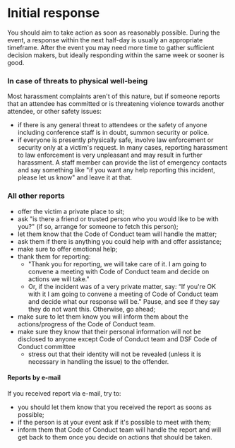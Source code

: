 # Initial response

You should aim to take action as soon as reasonably possible. During the event, a response within the next half-day is usually an appropriate timeframe. After the event you may need more time to gather sufficient decision makers, but ideally responding within the same week or sooner is good.

### In case of threats to physical well-being
Most harassment complaints aren't of this nature, but if someone reports that an attendee has committed or is threatening violence towards another attendee, or other safety issues:
- if there is any general threat to attendees or the safety of anyone including conference staff is in doubt, summon security or police.
- if everyone is presently physically safe, involve law enforcement or security only at a victim's request. In many cases, reporting harassment to law enforcement is very unpleasant and may result in further harassment. A staff member can provide the list of emergency contacts and say something like "if you want any help reporting this incident, please let us know" and leave it at that.

### All other reports
- offer the victim a private place to sit;
- ask "is there a friend or trusted person who you would like to be with you?" (if so, arrange for someone to fetch this person);
- let them know that the Code of Conduct team will handle the matter;
- ask them if there is anything you could help with and offer assistance;
- make sure to offer emotional help;
- thank them for reporting: 
  - "Thank you for reporting, we will take care of it. I am going to convene a meeting with Code of Conduct team and decide on actions we will take."
  - Or, if the incident was of a very private matter, say: “If you're OK with it I am going to convene a meeting of Code of Conduct team and decide what our response will be." Pause, and see if they say they do not want this. Otherwise, go ahead; 
- make sure to let them know you will inform them about the actions/progress of the Code of Conduct team.
- make sure they know that their personal information will not be disclosed to anyone except Code of Conduct team and DSF Code of Conduct committee
  - stress out that their identity will not be revealed (unless it is necessary in handling the issue) to the offender.

#### Reports by e-mail

If you received report via e-mail, try to:
- you should let them know that you received the report as soons as possible;
- if the person is at your event ask if it's possible to meet with them;
- inform them that Code of Conduct team will handle the report and will get back to them once you decide on actions that should be taken.